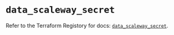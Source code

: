 # `data_scaleway_secret`

Refer to the Terraform Registory for docs: [`data_scaleway_secret`](https://registry.terraform.io/providers/scaleway/scaleway/2.28.0/docs/data-sources/secret).
